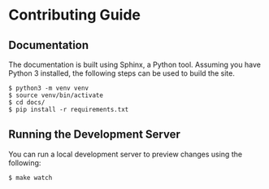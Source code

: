 # Contributing Guide

## Documentation

The documentation is built using Sphinx, a Python tool. Assuming you have
Python 3 installed, the following steps can be used to build the site.

```shell
$ python3 -m venv venv
$ source venv/bin/activate
$ cd docs/
$ pip install -r requirements.txt
```

## Running the Development Server

You can run a local development server to preview changes using the following:

```shell
$ make watch
```
